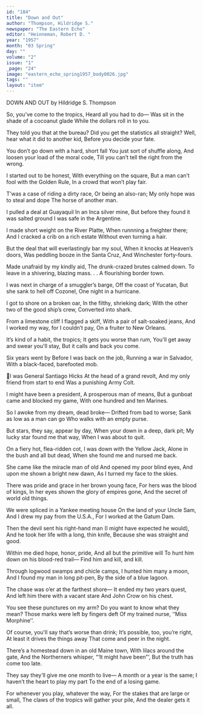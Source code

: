 ```yaml
---
id: "184"
title: "Down and Out"
author: "Thompson, Hildridge S."
newspaper: "The Eastern Echo"
editor: "Heinneman, Robert D. "
year: "1957"
month: "03 Spring"
day: ""
volume: "2"
issue: "1"
_page: "24"
image: "eastern_echo_spring1957_body0026.jpg"
tags: ""
layout: "item"
---
```

DOWN AND OUT
by Hildridge S. Thompson

So, you’ve come to the tropics,
Heard all you had to do—
Was sit in the shade of a cocoanut glade
While the dollars roll in to you.

They told you that at the bureau?
Did you get the statistics all straight?
Well, hear what it did to another kid,
Before you decide your fate.

You don’t go down with a hard, short fall
You just sort of shuffle along,
And loosen your load of the moral code,
Till you can’t tell the right from the wrong.

I started out to be honest,
With everything on the square,
But a man can’t fool with the Golden Rule,
In a crowd that won’t play fair.

T’was a case of riding a dirty race,
Or being an also-ran;
My only hope was to steal and dope
The horse of another man.

I pulled a deal at Guayaquil
In an Inca silver mine,
But before they found it was salted ground
I was safe in the Argentine.

I made short weight on the River Platte,
When runnning a freighter there;
And I cracked a crib on a rich estate
Without even turning a hair.

But the deal that will everlastingly bar my soul,
When it knocks at Heaven’s doors,
Was peddling booze in the Santa Cruz,
And Winchester forty-fours.

Made unafraid by my kindly aid,
The drunk-crazed brutes calmed down.
To leave in a shivering, blazing mass. . .
A flourishing border town.

I was next in charge of a smuggler’s barge,
Off the coast of Yucatan,
But she sank to hell off Cozonel,
One night in a hurricane.

I got to shore on a broken oar,
In the filthy, shrieking dark;
With the other two of the good ship’s crew,
Converted into shark.

From a limestone cliff I flagged a skiff,
With a pair of salt-soaked jeans,
And I worked my way, for I couldn’t pay,
On a fruiter to New Orleans.

It’s kind of a habit, the tropics;
It gets you worse than rum,
You'll get away and swear you'll stay,
But it calls and back you come.

Six years went by
Before I was back on the job,
Running a war in Salvador,
With a black-faced, barefooted mob.

I was General Santiago Hicks
At the head of a grand revolt,
And my only friend from start to end
Was a punishing Army Colt.

I might have been a president,
A prosperous man of means,
But a gunboat came and blocked my game,
With one hundred and ten Marines.

So I awoke from my dream, dead broke—
Drifted from bad to worse;
Sank as low as a man can go
Who walks with an empty purse.

But stars, they say, appear by day,
When your down in a deep, dark pit;
My lucky star found me that way,
When I was about to quit.

On a fiery hot, flea-ridden cot,
I was down with the Yellow Jack,
Alone in the bush and all but dead,
When she found me and nursed me back.

She came like the miracle man of old
And opened my poor blind eyes,
And upon me shown a bright new dawn,
As I turned my face to the skies.

There was pride and grace in her brown young face,
For hers was the blood of kings,
In her eyes shown the glory of empires gone,
And the secret of world old things.

We were spliced in a Yankee meeting house
On the land of your Uncle Sam,
And I drew my pay from the U.S.A.,
For I worked at the Gatum Dam.

Then the devil sent his right-hand man
(I might have expected he would),
And he took her life with a long, thin knife,
Because she was straight and good.

Within me died hope, honor, pride,
And all but the primitive will
To hunt him down on his blood-red trail—
Find him and kill, and kill.

Through logwood swamps and chicle camps,
I hunted him many a moon,
And I found my man in long pit-pen,
By the side of a blue lagoon.

The chase was o’er at the farthest shore—
It ended my two years quest,
And left him there with a vacant stare
And John Crow on his chest.

You see these punctures on my arm?
Do you want to know what they mean?
Those marks were left by fingers deft
Of my trained nurse, ‘‘Miss Morphine’’.

Of course, you'll say that’s worse than drink;
It’s possible, too, you’re right,
At least it drives the things away
That come and peer in the night.

There’s a homestead down in an old Maine town,
With lilacs around the gate,
And the Northerners whisper, “‘It might have been”’,
But the truth has come too late.

They say they’ll give me one month to live—
A month or a year is the same;
I haven’t the heart to play my part
To the end of a losing game.

For whenever you play, whatever the way,
For the stakes that are large or small,
The claws of the tropics will gather your pile,
And the dealer gets it all.
